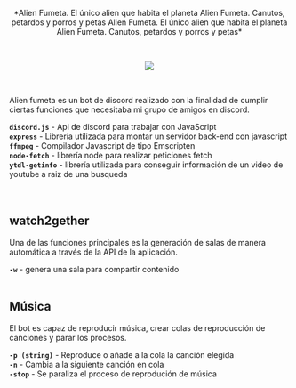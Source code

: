 <p align="center">
*Alien Fumeta. El único alien que habita el planeta  
Alien Fumeta. Canutos, petardos y porros y petas  
Alien Fumeta. El único alien que habita el planeta  
Alien Fumeta. Canutos, petardos y porros y petas*
</p>

&nbsp;

<p align="center">
<img src="https://i.imgur.com/ZzCOeXb.png"></img>
</p>
&nbsp;

Alien fumeta es un bot de discord realizado con la finalidad de cumplir ciertas funciones que necesitaba mi grupo de amigos en discord.


**`discord.js`** - Api de discord para trabajar con JavaScript <br>
**`express`** - Librería utilizada para montar un servidor back-end con javascript <br>
**`ffmpeg`** - Compilador Javascript de tipo Emscripten <br>
**`node-fetch`** - librería node para realizar peticiones fetch <br>
**`ytdl-getinfo`** - librería utilizada para conseguir información de un video de youtube a raiz de una busqueda <br>
 <br> <br>
## watch2gether
Una de las funciones principales es la generación de salas de manera automática a través de la API de la aplicación.

**`-w`** - genera una sala para compartir contenido <br>
<br>
## Música
El bot es capaz de reproducir música, crear colas de reproducción de canciones y parar los procesos.

**`-p (string)`** - Reproduce o añade a la cola la canción elegida <br>
**`-n`** - Cambia a la siguiente canción en cola <br>
**`-stop`** - Se paraliza el proceso de reprodución de música <br>
